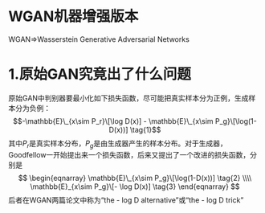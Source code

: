 WGAN机器增强版本
===
WGAN=>Wasserstein Generative Adversarial Networks

# 1.原始GAN究竟出了什么问题
原始GAN中判别器要最小化如下损失函数，尽可能把真实样本分为正例，生成样本分为负例：
$$-\mathbb{E}\_{x\sim P_r}\[\log D(x)] - \mathbb{E}\_{x\sim P_g}\[\log(1-D(x))] \tag{1}$$
其中$P_r$是真实样本分布，$P_g$是由生成器产生的样本分布。对于生成器，Goodfellow一开始提出来一个损失函数，后来又提出了一个改进的损失函数，分别是
$$
\begin{eqnarray}
\mathbb{E}\_{x\sim P_g}\[\log(1-D(x))] \tag{2} \\\\
\mathbb{E}_{x\sim P_g}\[- \log D(x)] \tag{3}
\end{eqnarray}
$$
后者在WGAN两篇论文中称为“the - log D alternative”或“the - log D trick”